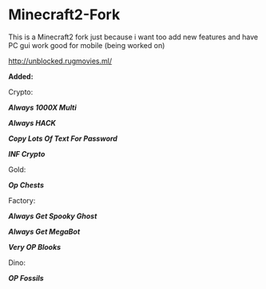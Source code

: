 # Minecraft2-Fork
This is a Minecraft2 fork just because i want too add new features and have PC gui work good for mobile (being worked on)

http://unblocked.rugmovies.ml/




**Added:**


Crypto:


***Always 1000X Multi***

***Always HACK***

***Copy Lots Of Text For Password***

***INF Crypto***



Gold:


***Op Chests***



Factory:


***Always Get Spooky Ghost***

***Always Get MegaBot***

***Very OP Blooks***


Dino:


***OP Fossils***
